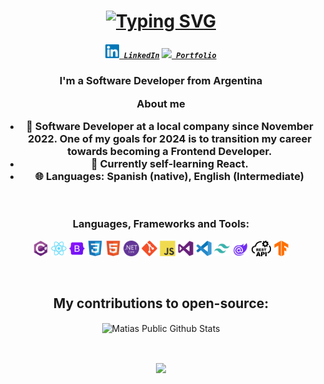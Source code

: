 <h1 align="center">
<a href="https://git.io/typing-svg"><img src="https://readme-typing-svg.herokuapp.com?font=Fira+Code&pause=1000&center=true&vCenter=true&random=false&width=435&lines=Hi%2C+I'm+Mat%C3%ADas+Querejeta+%F0%9F%91%8B;Welcome+to+my+GitHub;Nice+to+meet+you!" alt="Typing SVG" /></a>
</h1>
<h5 align="center">
  <code><a href="https://www.linkedin.com/in/mquerejeta/" title="LinkedIn Profile"><img width="22" src="images/linkedin.svg"> LinkedIn</a></code>
  <code><a href="https://mquerejeta.vercel.app/" title="Portfolio"><img width="22" src="images/astro-original.png"> Portfolio</a></code>
</h5>
<h3 align="center">
I'm a Software Developer from Argentina 

**About me**

- 💼 Software Developer at a local company since November 2022. One of my goals for 2024 is to transition my career towards becoming a Frontend Developer.
- 📖 Currently self-learning React.
- 🌐 **Languages:** Spanish (native), English (Intermediate)
</h3>
<br/>

<h3 align="center">Languages, Frameworks and Tools:</h3>
<p align="center">
<code><img title="C#" height="25" src="images/csharp.svg"></code>
<code><img title="react" height="25" src="images/react.svg"></code>
<code><img title="bootstrap" height="25" src="images/bootstrap-original.svg"></code>
<code><img title="css" height="25" src="images/css3-original.svg"></code>
<code><img title="html" height="25" src="images/html5-original.svg"></code>
<code><img title="dotnet" height="25" src="images/dotnetcore-original.svg"></code>
<code><img title="git" height="25" src="images/git-original.svg"></code>
<code><img title="js" height="25" src="images/javascript-original.svg"></code>
<code><img title="visual" height="25" src="images/visualstudio-plain.svg"></code>
<code><img title="vscode" height="25" src="images/vscode-original.svg"></code>
<code><img title="tailwind" height="25" src="images/tailwindcss-plain.svg"></code>
<code><img title="blazor" height="25" src="images/blazor.svg"></code>
<code><img title="restapi" height="25" src="images/rest-api-icon.svg"></code>
<code><img title="tensor" height="25" src="images/tensorflow-original.svg"></code>

</p>

<br/>

<h2 align="center">
    My contributions to open-source:
</h2>

<p align="center">
<img align="center" src="https://github-readme-stats.vercel.app/api?username=mequerejeta&show_icons=true&title_color=fff&icon_color=109eff&text_color=9f9f9f&bg_color=151515" alt="Matias Public Github Stats">
</p>  
<br/>
<p align="center">
 <a href="https://github.com/mequerejeta/github-readme-stats"><img align="center" src="https://github-readme-stats.vercel.app/api/top-langs/?username=mequerejeta&layout=compact&theme=buefy&hide_border=true" /></a> 
</p> 
